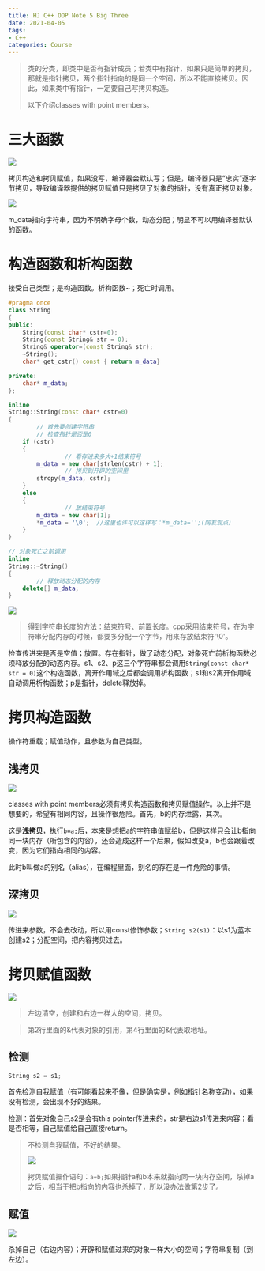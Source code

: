 ```yaml
---
title: HJ C++ OOP Note 5 Big Three
date: 2021-04-05
tags:
- C++
categories: Course
---
```


> 类的分类，即类中是否有指针成员；若类中有指针，如果只是简单的拷贝，那就是指针拷贝，两个指针指向的是同一个空间，所以不能直接拷贝。因此，如果类中有指针，一定要自己写拷贝构造。
>
> 以下介绍classes with point members。

# 三大函数

![](./HJ-C++-OOP-Note-5-Big-Three/image.png)

拷贝构造和拷贝赋值，如果没写，编译器会默认写；但是，编译器只是“忠实”逐字节拷贝，导致编译器提供的拷贝赋值只是拷贝了对象的指针，没有真正拷贝对象。

![](./HJ-C++-OOP-Note-5-Big-Three/bigthree1.png)

m_data指向字符串，因为不明确字母个数，动态分配；明显不可以用编译器默认的函数。

# 构造函数和析构函数

接受自己类型；是构造函数。析构函数~；死亡时调用。

```cpp
#pragma once
class String
{
public:
    String(const char* cstr=0);
    String(const String& str = 0);
    String& operator=(const String& str);
    ~String();
    char* get_cstr() const { return m_data}

private:
    char* m_data;
};

inline
String::String(const char* cstr=0)
{
		// 首先要创建字符串
		// 检查指针是否是0
    if (cstr)
    {
				// 看存进来多大+1结束符号
        m_data = new char[strlen(cstr) + 1];
				// 拷贝到开辟的空间里
        strcpy(m_data, cstr);
    }
    else
    {
				// 放结束符号
        m_data = new char[1];
        *m_data = '\0';  //这里也许可以这样写：*m_data='';(网友观点)
    }
}

// 对象死亡之前调用
inline
String::~String()
{
		// 释放动态分配的内存
    delete[] m_data;
}
```

![](./HJ-C++-OOP-Note-5-Big-Three/bigthree2.png)

> 得到字符串长度的方法：结束符号、前置长度。cpp采用结束符号，在为字符串分配内存的时候，都要多分配一个字节，用来存放结束符'\0'。

检查传进来是否是空值；放置。存在指针，做了动态分配，对象死亡前析构函数必须释放分配的动态内存。s1、s2、p这三个字符串都会调用`String(const char* str = 0)`这个构造函数，离开作用域之后都会调用析构函数；s1和s2离开作用域自动调用析构函数；p是指针，delete释放掉。

# 拷贝构造函数

操作符重载；赋值动作，且参数为自己类型。

## 浅拷贝

![](./HJ-C++-OOP-Note-5-Big-Three/bigthree3.png)

classes with point members必须有拷贝构造函数和拷贝赋值操作。以上并不是想要的，希望有相同内容，且操作很危险。首先，b的内存泄露，其次。

这是**浅拷贝**，执行`b=a;`后，本来是想把a的字符串值赋给b，但是这样只会让b指向同一块内存（所包含的内容），还会造成这样一个后果，假如改变a，b也会跟着改变，因为它们指向相同的内容。

此时b叫做a的别名（alias），在编程里面，别名的存在是一件危险的事情。

## 深拷贝

![](./HJ-C++-OOP-Note-5-Big-Three/bigthree4.png)

传进来参数，不会去改动，所以用const修饰参数；`String s2(s1)`：以s1为蓝本创建s2；分配空间，把内容拷贝过去。

# 拷贝赋值函数

![](./HJ-C++-OOP-Note-5-Big-Three/bigthree5.png)

> 左边清空，创建和右边一样大的空间，拷贝。

> 第2行里面的&代表对象的引用，第4行里面的&代表取地址。

## 检测

```cpp
String s2 = s1;
```

首先检测自我赋值（有可能看起来不像，但是确实是，例如指针名称变动），如果没有检测，会出现不好的结果。

检测：首先对象自己s2是会有this pointer传进来的，str是右边s1传进来内容；看是否相等，自己赋值给自己直接return。

> 不检测自我赋值，不好的结果。
>
> ![](./HJ-C++-OOP-Note-5-Big-Three/bad.png)
>
> 拷贝赋值操作语句：`a=b;`如果指针a和b本来就指向同一块内存空间，杀掉a之后，相当于把b指向的内容也杀掉了，所以没办法做第2步了。

## 赋值

![](./HJ-C++-OOP-Note-5-Big-Three/bigthree6.png)

杀掉自己（右边内容）；开辟和赋值过来的对象一样大小的空间；字符串复制（到左边）。